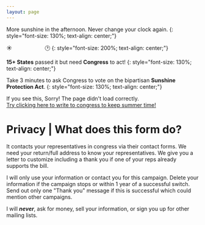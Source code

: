 ```yaml
---
layout: page
---
```


<head>
    <link rel="icon" type="image/svg+xml" href="/favicon.svg">
</head>

More sunshine in the afternoon. Never change your clock again.
{: style="font-size: 130%; text-align: center;"}

☀️ &emsp; &emsp; &emsp;&emsp;&emsp; 🕑
{: style="font-size: 200%; text-align: center;"}

**15+ States** passed it but need **Congress** to act!
{: style="font-size: 130%; text-align: center;"}

Take 3 minutes to ask Congress to vote on the bipartisan **Sunshine Protection Act**.
{: style="font-size: 130%; text-align: center;"}

<link href='style-embed-whitelabel-v3.css' rel='stylesheet' type='text/css' /><script src='https://actionnetwork.org/widgets/v3/letter/support-for-the-sunshine-protection-act?format=js&source=widget&style=full'></script>
<link rel="stylesheet" type="text/css" href="../style.css">

<div id='can-letter-area-support-for-the-sunshine-protection-act'>If you see this, Sorry! The page didn't load correctly. <br/><a href="https://actionnetwork.org/letters/support-for-the-sunshine-protection-act">Try clicking here to write to congress to keep summer time!</a></div>

# Privacy | What does this form do?
It contacts your representatives in congress via their contact forms. We need your return/full address to know your representatives. We give you a letter to customize including a thank you if one of your reps already supports the bill.

I will only use your information or contact you for this campaign.  Delete your  information if the campaign stops or within 1 year of a successful switch. Send out only one "Thank you" message if this is successful which could mention other campaigns.

I will ***never***, ask for money, sell your information, or sign you up for other mailing lists. 

